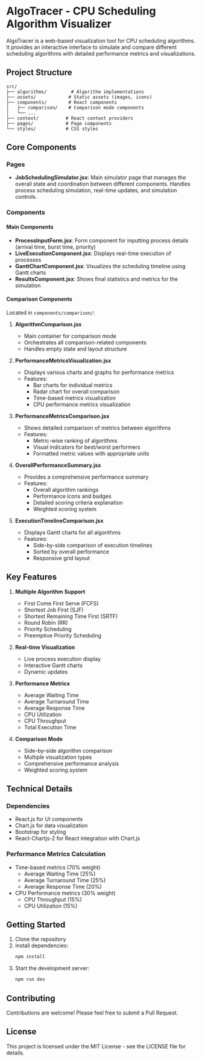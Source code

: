 # AlgoTracer - CPU Scheduling Algorithm Visualizer

AlgoTracer is a web-based visualization tool for CPU scheduling algorithms. It provides an interactive interface to simulate and compare different scheduling algorithms with detailed performance metrics and visualizations.

## Project Structure

```
src/
├── algorithms/         # Algorithm implementations
├── assets/            # Static assets (images, icons)
├── components/        # React components
│   ├── comparison/    # Comparison mode components
│   └── ...
├── context/          # React context providers
├── pages/            # Page components
└── styles/           # CSS styles
```

## Core Components

### Pages

- **JobSchedulingSimulator.jsx**: Main simulator page that manages the overall state and coordination between different components. Handles process scheduling simulation, real-time updates, and simulation controls.

### Components

#### Main Components
- **ProcessInputForm.jsx**: Form component for inputting process details (arrival time, burst time, priority)
- **LiveExecutionComponent.jsx**: Displays real-time execution of processes
- **GanttChartComponent.jsx**: Visualizes the scheduling timeline using Gantt charts
- **ResultsComponent.jsx**: Shows final statistics and metrics for the simulation

#### Comparison Components
Located in `components/comparison/`:

1. **AlgorithmComparison.jsx**
   - Main container for comparison mode
   - Orchestrates all comparison-related components
   - Handles empty state and layout structure

2. **PerformanceMetricsVisualization.jsx**
   - Displays various charts and graphs for performance metrics
   - Features:
     - Bar charts for individual metrics
     - Radar chart for overall comparison
     - Time-based metrics visualization
     - CPU performance metrics visualization

3. **PerformanceMetricsComparison.jsx**
   - Shows detailed comparison of metrics between algorithms
   - Features:
     - Metric-wise ranking of algorithms
     - Visual indicators for best/worst performers
     - Formatted metric values with appropriate units

4. **OverallPerformanceSummary.jsx**
   - Provides a comprehensive performance summary
   - Features:
     - Overall algorithm rankings
     - Performance icons and badges
     - Detailed scoring criteria explanation
     - Weighted scoring system

5. **ExecutionTimelineComparison.jsx**
   - Displays Gantt charts for all algorithms
   - Features:
     - Side-by-side comparison of execution timelines
     - Sorted by overall performance
     - Responsive grid layout

## Key Features

1. **Multiple Algorithm Support**
   - First Come First Serve (FCFS)
   - Shortest Job First (SJF)
   - Shortest Remaining Time First (SRTF)
   - Round Robin (RR)
   - Priority Scheduling
   - Preemptive Priority Scheduling

2. **Real-time Visualization**
   - Live process execution display
   - Interactive Gantt charts
   - Dynamic updates

3. **Performance Metrics**
   - Average Waiting Time
   - Average Turnaround Time
   - Average Response Time
   - CPU Utilization
   - CPU Throughput
   - Total Execution Time

4. **Comparison Mode**
   - Side-by-side algorithm comparison
   - Multiple visualization types
   - Comprehensive performance analysis
   - Weighted scoring system

## Technical Details

### Dependencies
- React.js for UI components
- Chart.js for data visualization
- Bootstrap for styling
- React-Chartjs-2 for React integration with Chart.js

### Performance Metrics Calculation
- Time-based metrics (70% weight)
  - Average Waiting Time (25%)
  - Average Turnaround Time (25%)
  - Average Response Time (20%)
- CPU Performance metrics (30% weight)
  - CPU Throughput (15%)
  - CPU Utilization (15%)

## Getting Started

1. Clone the repository
2. Install dependencies:
   ```bash
   npm install
   ```
3. Start the development server:
   ```bash
   npm run dev
   ```

## Contributing

Contributions are welcome! Please feel free to submit a Pull Request.

## License

This project is licensed under the MIT License - see the LICENSE file for details.
